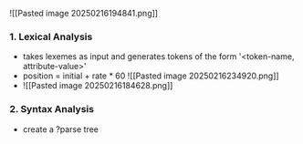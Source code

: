 
![[Pasted image 20250216194841.png]]
### 1. Lexical Analysis
- takes lexemes as input and generates tokens of the form '<token-name, attribute-value>'
- position = initial + rate * 60
	![[Pasted image 20250216234920.png]]
- ![[Pasted image 20250216184628.png]]
### 2. Syntax Analysis
- create a ?parse tree